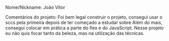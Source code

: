 Nome/Nickname: João Vitor

Comentários do projeto:
Foi bem legal construir o projeto, consegui usar o sccs pela primeira depois de ter começado a estudar sobre
Além do mais, consegui colocar em prática a parte do flex e do JavaScript.
Nesse projeto eu não quis focar tanto da beleza, mas na utilização das técnicas.